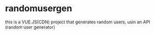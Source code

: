 # randomusergen

this is a VUE.JS(CDN) project that generates random users, usin an API (random user generator)
